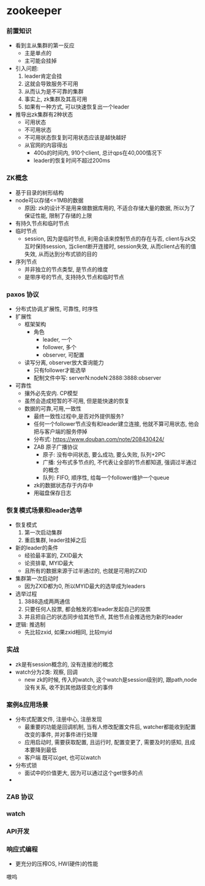# zookeeper



### 前置知识

* 看到主从集群的第一反应
  * 主是单点的
  * 主可能会挂掉
* 引入问题:
  1. leader肯定会挂
  2. 这就会导致服务不可用
  3. 从而认为是不可靠的集群
  4. 事实上, zk集群及其高可用
  5. 如果有一种方式, 可以快速恢复出一个leader
* 推导出zk集群有2种状态
  * 可用状态
  * 不可用状态
  * 不可用状态恢复到可用状态应该是越快越好
  * 从官网的内容得出
    * 400s的时间内, 910个client, 总计qps在40,000情况下
    * leader的恢复时间不超过200ms



### ZK概念

* 基于目录的树形结构
* node可以存储<=1MB的数据
  * 原因: zk的设计不是用来做数据库用的, 不适合存储大量的数据, 所以为了保证性能, 限制了存储的上限
* 有持久节点和临时节点
* 临时节点
  * session, 因为是临时节点, 利用会话来控制节点的存在与否, client与zk交互时保持session, 当client断开连接时, session失效, 从而client占有的值失效, 从而达到分布式锁的目的
* 序列节点
  * 并非独立的节点类型, 是节点的维度
  * 是带序号的节点, 支持持久节点和临时节点





### paxos 协议

* 分布式协调,扩展性, 可靠性, 时序性
* 扩展性
  * 框架架构
    * 角色
      * leader, 一个
      * follower, 多个
      * observer, 可配置
  * 读写分离, observer放大查询能力
    * 只有follower才能选举
    * 配制文件中写:  serverN:nodeN:2888:3888:observer
* 可靠性
  * 攘外必先安内. CP模型
  * 虽然会造成短暂的不可用, 但是能快速的恢复
  * 数据的可靠,可用,一致性
    * 最终一致性过程中,是否对外提供服务?
    * 任何一个follower节点没有和leader建立连接, 他就不算可用状态, 他会把与客户端的服务停掉
    * 分布式:    https://www.douban.com/note/208430424/
    * ZAB 原子广播协议
      * 原子: 没有中间状态, 要么成功, 要么失败, 队列+2PC
      * 广播: 分布式多节点的, 不代表让全部的节点都知道, 强调过半通过的概念
      * 队列: FIFO, 顺序性, 给每一个follower维护一个queue
    * zk的数据状态存于内存中
    * 用磁盘保存日志



### 恢复模式场景和leader选举

 * 恢复模式
    1. 第一次启动集群
    2. 重启集群, leader挂掉之后
* 新的leader的条件
  * 经验最丰富的, ZXID最大
  * 论资排辈,  MYID最大
  * 且所有的数据来源于过半通过的, 也就是可用的ZXID
* 集群第一次启动时
  * 因为ZXID都为0, 所以MYID最大的选举成为leaders
* 选举过程
  1. 3888造成两两通信
  2. 只要任何人投票, 都会触发的准leader发起自己的投票
  3. 并且把自己的状态同步给其他节点, 其他节点会推选他为新的leader
* 逻辑: 推选制
  * 先比较zxid, 如果zxid相同, 比较myid





### 实战

* zk是有session概念的, 没有连接池的概念
* watch分为2类: 观察, 回调
  * new zk的时候, 传入的watch, 这个watch是session级别的, 跟path,node没有关系, 收不到其他路径变化的事件





### 案例&应用场景

* 分布式配置文件, 注册中心, 注册发现
  * 最重要的功能是回调机制, 当有人修改配置文件后, watcher都能收到配置改变的事件, 并对事件进行处理
  * 应用启动时, 需要获取配置, 且运行时, 配置变更了, 需要及时的感知, 且成本要降到最低
  * 客户端 既可以get, 也可以watch
* 分布式锁
  * 面试中的价值更大, 因为可以通过这个get很多的点
* 















### ZAB 协议



### watch



### API开发



 ### 响应式编程

* 更充分的压榨OS, HW(硬件)的性能





 







嗷呜